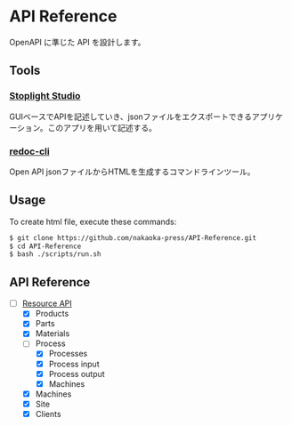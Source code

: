 # API Reference

OpenAPI に準じた API を設計します。

## Tools

### [Stoplight Studio](https://stoplight.io/studio)

GUIベースでAPIを記述していき、jsonファイルをエクスポートできるアプリケーション。このアプリを用いて記述する。

### [redoc-cli](https://www.npmjs.com/package/redoc-cli)

Open API jsonファイルからHTMLを生成するコマンドラインツール。

## Usage

To create html file, execute these commands:

```sh
$ git clone https://github.com/nakaoka-press/API-Reference.git
$ cd API-Reference
$ bash ./scripts/run.sh
```

## API Reference

-   [ ] [Resource API](https://nakaoka-press.github.io/API-Reference/resource-api.html)
    -   [x] Products
    -   [x] Parts
    -   [x] Materials
    -   [ ] Process
        -   [x] Processes
        -   [x] Process input
        -   [x] Process output
        -   [x] Machines
    -   [x] Machines
    -   [x] Site
    -   [x] Clients
